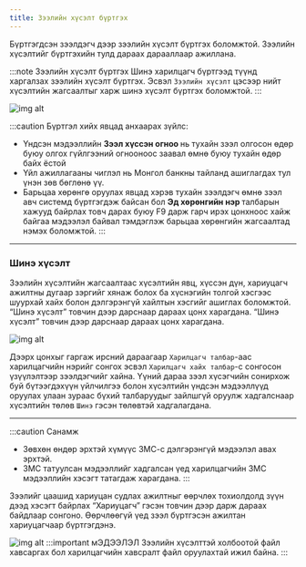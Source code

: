 ```yaml
---
title: Зээлийн хүсэлт бүртгэх
---
```


Бүртгэгдсэн зээлдэгч дээр зээлийн хүсэлт бүртгэх боломжтой. Зээлийн хүсэлтийг бүртгэхийн тулд дараах дарааллаар ажиллана. 

:::note Зээлийн хүсэлт бүртгэх
Шинэ харилцагч бүртгээд түүнд харгалзах зээлийн хүсэлт бүртгэх. Эсвэл `Зээлийн хүсэлт` цэсээр нийт хүсэлтийн жагсаалтыг харж шинэ хүсэлт бүртгэх боломжтой. 
:::
>
![img alt](/img/zeelHuselt.png)

:::caution Бүртгэл хийх явцад анхаарах зүйлс:
-	Үндсэн мэдээллийн <b> Зээл хүссэн огноо </b> нь тухайн зээл олгосон өдөр буюу олгох гүйлгээний огнооноос заавал өмнө буюу тухайн өдөр байх ёстой
-	Үйл ажиллагааны чиглэл нь Монгол банкны тайланд ашиглагдах тул үнэн зөв бөглөнө үү.
-	Барьцаа хөрөнгө оруулах явцад хэрэв тухайн зээлдэгч өмнө зээл авч системд бүртгэгдэж байсан бол <b> Эд хөрөнгийн нэр </b> талбарын хажууд байрлах товч дарах буюу F9 дарж гарч ирэх цонхноос хайж байгаа мэдээлэл байвал тэмдэглэж барьцаа хөрөнгийн жагсаалтад нэмэх боломжтой.
:::

---

### Шинэ хүсэлт

Зээлийн хүсэлтийн жагсаалтаас хүсэлтийн явц, хүссэн дүн, хариуцагч ажилтны дугаар зэргийг хянаж болох ба хүснэгийн толгой хэсгээс шуурхай хайх болон дэлгэрэнгүй хайлтын хэсгийг ашиглах боломжтой. “Шинэ хүсэлт” товчин дээр дарснаар дараах цонх харагдана. “Шинэ хүсэлт” товчин дээр дарснаар дараах цонх харагдана.
>
![img alt](/img/image-9.png)

Дээрх цонхыг гаргаж ирсний дараагаар `Харилцагч талбар`-аас харилцагчийн нэрийг сонгох эсвэл `Харилцагч хайх талбар`-с сонгосон үзүүлэлтээр зээлдэгчийг хайна. Үүний дараа зээл хүсэгчийн сонирхож буй бүтээгдэхүүн үйлчилгээ болон хүсэлтийн үндсэн мэдээллүүд оруулах улаан зураас бүхий талбаруудыг зайлшгүй оруулж хадгалснаар хүсэлтийн төлөв `Шинэ` гэсэн төлөвтэй хадгалагдана.

---

:::caution  Санамж
-	Зөвхөн өндөр эрхтэй хүмүүс ЗМС-с дэлгэрэнгүй мэдээлэл авах эрхтэй. 
- ЗМС татуулсан мэдээллийг хадгалсан үед харилцагчийн ЗМС мэдээллийн хэсэгт татагдаж харагдана. 
:::

Зээлийг цаашид хариуцан судлах ажилтныг өөрчлөх тохиолдолд зүүн дээд хэсэгт байрлах “Хариуцагч” гэсэн товчин дээр дарж дараах байдлаар сонгоно. Өөрчлөөгүй үед зээл бүртгэсэн ажилтан хариуцагчаар бүртгэгдэнэ. 
>
![img alt](/img/image-16.png#center)
:::important мЭДЭЭЛЭЛ
Зээлийн хүсэлттэй холбоотой файл хавсаргах бол харилцагчийн хавсралт файл оруулахтай ижил байна. 
:::

